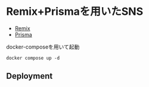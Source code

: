 # Remix+Prismaを用いたSNS

- [Remix](https://remix.run/docs)
- [Prisma](https://www.prisma.io/docs)


docker-composeを用いて起動

```shellscript
docker compose up -d
```

## Deployment

